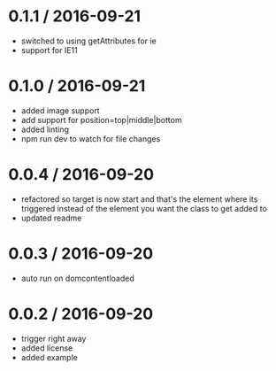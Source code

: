 
0.1.1 / 2016-09-21
==================

  * switched to using getAttributes for ie
  * support for IE11

0.1.0 / 2016-09-21
==================

  * added image support
  * add support for position=top|middle|bottom
  * added linting
  * npm run dev to watch for file changes

0.0.4 / 2016-09-20
==================

  * refactored so target is now start and that's the element where its triggered instead of the element you want the class to get added to
  * updated readme

0.0.3 / 2016-09-20
==================

  * auto run on domcontentloaded

0.0.2 / 2016-09-20
==================

  * trigger right away
  * added license
  * added example
